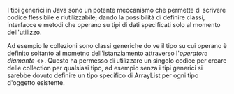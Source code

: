 I tipi generici in Java sono un potente meccanismo che permette di scrivere codice flessibile e riutilizzabile; dando la possibilità di definire classi, interfacce e metodi che operano su tipi di dati specificati solo al momento dell'utilizzo.

Ad esempio le collezioni sono classi generiche do ve il tipo su cui operano è definito soltanto al mometno dell'istanziamento attraverso l'*operatore diamante* <>. Questo ha permesso di utilizzare un singolo codice per creare delle collection per qualsiasi tipo, ad esempio senza i tipi generici si sarebbe dovuto definire un tipo specifico di ArrayList per ogni tipo d'oggetto esistente.
